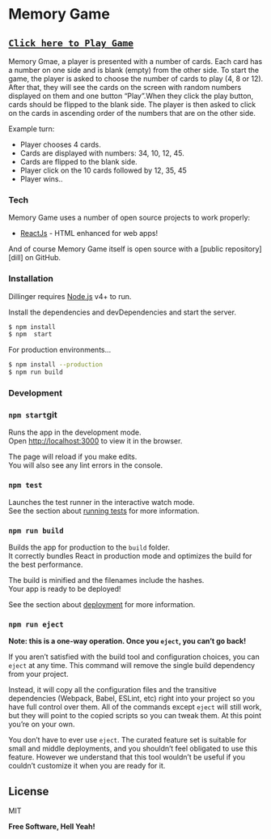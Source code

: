 # Memory Game

## [`Click here to Play Game`](https://memory-game-client.herokuapp.com/)


Memory Gmae, a player is presented with a number of cards. Each card has a number on one side and is blank (empty) from the other side. To start the game, the player is asked to choose the number of cards to play (4, 8 or 12). After that, they will see the cards on the screen with random numbers
displayed on them and one button “Play”.When they click the play button, cards should be flipped to the blank side. The player is then asked
to click on the cards in ascending order of the numbers that are on the other side.

Example turn:
  - Player chooses 4 cards.
  - Cards are displayed with numbers: 34, 10, 12, 45.
  - Cards are flipped to the blank side.
  - Player click on the 10 cards followed by 12, 35, 45
  - Player wins..


### Tech

Memory Game uses a number of open source projects to work properly:

* [ReactJs] - HTML enhanced for web apps!

And of course Memory Game itself is open source with a [public repository][dill]
 on GitHub.

### Installation

Dillinger requires [Node.js](https://nodejs.org/) v4+ to run.

Install the dependencies and devDependencies and start the server.

```sh
$ npm install
$ npm  start
```

For production environments...

```sh
$ npm install --production
$ npm run build
```


### Development


### `npm start`git 

Runs the app in the development mode.<br>
Open [http://localhost:3000](http://localhost:3000) to view it in the browser.

The page will reload if you make edits.<br>
You will also see any lint errors in the console.

### `npm test`

Launches the test runner in the interactive watch mode.<br>
See the section about [running tests](https://facebook.github.io/create-react-app/docs/running-tests) for more information.

### `npm run build`

Builds the app for production to the `build` folder.<br>
It correctly bundles React in production mode and optimizes the build for the best performance.

The build is minified and the filenames include the hashes.<br>
Your app is ready to be deployed!

See the section about [deployment](https://facebook.github.io/create-react-app/docs/deployment) for more information.

### `npm run eject`

**Note: this is a one-way operation. Once you `eject`, you can’t go back!**

If you aren’t satisfied with the build tool and configuration choices, you can `eject` at any time. This command will remove the single build dependency from your project.

Instead, it will copy all the configuration files and the transitive dependencies (Webpack, Babel, ESLint, etc) right into your project so you have full control over them. All of the commands except `eject` will still work, but they will point to the copied scripts so you can tweak them. At this point you’re on your own.

You don’t have to ever use `eject`. The curated feature set is suitable for small and middle deployments, and you shouldn’t feel obligated to use this feature. However we understand that this tool wouldn’t be useful if you couldn’t customize it when you are ready for it.





License
----

MIT


**Free Software, Hell Yeah!**

   [git-repo-url]: <https://github.com/Drast10/memory-game-client.git>
   [ReactJs]: <https://reactjs.org/>
